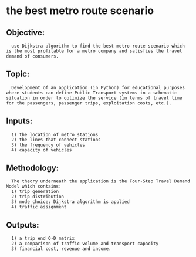 # the best metro route scenario
## Objective:
      use Dijkstra algorithm to find the best metro route scenario which is the most profitable for a metro company and satisfies the travel demand of consumers. 
      
## Topic:
      Development of an application (in Python) for educational purposes where students can define Public Transport systems in a schematic situation in order to optimize the service (in terms of travel time for the passengers, passenger trips, exploitation costs, etc.).

## Inputs:
      1) the location of metro stations
      2) the lines that connect stations
      3) the frequency of vehicles
      4) capacity of vehicles

      
      
## Methodology: 
      The theory underneath the application is the Four-Step Travel Demand Model which contains: 
      1) trip generation
      2) trip distribution
      3) mode choice: Dijkstra algorithm is applied
      4) traffic assignment
      
## Outputs:
      1) a trip end O-D matrix
      2) a comparison of traffic volume and transport capacity
      3) financial cost, revenue and income.
